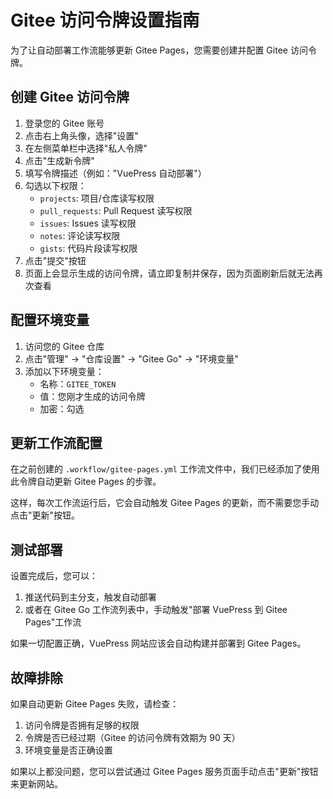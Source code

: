 # Gitee 访问令牌设置指南

为了让自动部署工作流能够更新 Gitee Pages，您需要创建并配置 Gitee 访问令牌。

## 创建 Gitee 访问令牌

1. 登录您的 Gitee 账号
2. 点击右上角头像，选择"设置"
3. 在左侧菜单栏中选择"私人令牌"
4. 点击"生成新令牌"
5. 填写令牌描述（例如："VuePress 自动部署"）
6. 勾选以下权限：
   - `projects`: 项目/仓库读写权限
   - `pull_requests`: Pull Request 读写权限
   - `issues`: Issues 读写权限
   - `notes`: 评论读写权限
   - `gists`: 代码片段读写权限
7. 点击"提交"按钮
8. 页面上会显示生成的访问令牌，请立即复制并保存，因为页面刷新后就无法再次查看

## 配置环境变量

1. 访问您的 Gitee 仓库
2. 点击"管理" -> "仓库设置" -> "Gitee Go" -> "环境变量"
3. 添加以下环境变量：
   - 名称：`GITEE_TOKEN`
   - 值：您刚才生成的访问令牌
   - 加密：勾选

## 更新工作流配置

在之前创建的 `.workflow/gitee-pages.yml` 工作流文件中，我们已经添加了使用此令牌自动更新 Gitee Pages 的步骤。

这样，每次工作流运行后，它会自动触发 Gitee Pages 的更新，而不需要您手动点击"更新"按钮。

## 测试部署

设置完成后，您可以：

1. 推送代码到主分支，触发自动部署
2. 或者在 Gitee Go 工作流列表中，手动触发"部署 VuePress 到 Gitee Pages"工作流

如果一切配置正确，VuePress 网站应该会自动构建并部署到 Gitee Pages。

## 故障排除

如果自动更新 Gitee Pages 失败，请检查：

1. 访问令牌是否拥有足够的权限
2. 令牌是否已经过期（Gitee 的访问令牌有效期为 90 天）
3. 环境变量是否正确设置

如果以上都没问题，您可以尝试通过 Gitee Pages 服务页面手动点击"更新"按钮来更新网站。 